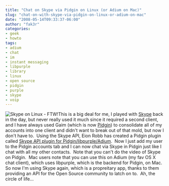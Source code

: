 ```yaml
---
title: "Chat on Skype via Pidgin on Linux (or Adium on Mac)"
slug: "chat-on-with-skype-via-pidgin-on-linux-or-adium-on-mac"
date: "2008-05-14T09:33:37-06:00"
author: "fak3r"
categories:
- geek
- howto
tags:
- adium
- chat
- im
- instant messaging
- libpurple
- library
- linux
- open source
- pidgin
- purple
- skype
- voip
---
```


![Skype on Linux - FTW!](http://www.fak3r.com/wp-content/uploads/2008/05/logo-skype.jpg)This is a big deal for me, I played with [Skype](http://www.skype.com/welcomeback/) back in the day, but never really used it much since it required a second client, and I have always used Gaim (which is now [Pidgin](http://www.pidgin.im/)) to consolidate all of my accounts into one client and didn't want to break out of that mold, but now I don't have to.  Using the Skype API, Eion Robb has created a Pidgin plugin called [Skype API plugin for Pidgin/libpurple/Adium](http://myjobspace.co.nz/images/pidgin/).  Now I just add my user to the Pidgin accounts tab and I can now chat via Skype in Pidgin just like I chat with all my other contacts.  Note that you can't do the video of Skype on Pidgin.  Mac users note that you can use this on Adium (my fav OS X chat client), which uses libpurple, which is the backend for Pidgin, on Mac.  So now I'm using Skype again, which is a propreitary app, thanks to them providing an API for the Open Source community to latch on to.  Ah, the circle of life...
